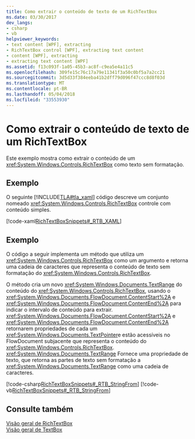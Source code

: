 ```yaml
---
title: Como extrair o conteúdo de texto de um RichTextBox
ms.date: 03/30/2017
dev_langs:
- csharp
- vb
helpviewer_keywords:
- text content [WPF], extracting
- RichTextBox control [WPF], extracting text content
- content [WPF], extracting
- extracting text content [WPF]
ms.assetid: f13c093f-1a05-45b3-ac8f-c9ea5e4a11c5
ms.openlocfilehash: 309fe15c76c17a79e11341f3a50c0bf5a7a2cc21
ms.sourcegitcommit: 3d5d33f384eeba41b2dff79d096f47ccc8d8f03d
ms.translationtype: MT
ms.contentlocale: pt-BR
ms.lasthandoff: 05/04/2018
ms.locfileid: "33553930"
---
```

# <a name="how-to-extract-the-text-content-from-a-richtextbox"></a>Como extrair o conteúdo de texto de um RichTextBox
Este exemplo mostra como extrair o conteúdo de um <xref:System.Windows.Controls.RichTextBox> como texto sem formatação.  
  
## <a name="example"></a>Exemplo  
 O seguinte [!INCLUDE[TLA#tla_xaml](../../../../includes/tlasharptla-xaml-md.md)] código descreve um conjunto nomeado <xref:System.Windows.Controls.RichTextBox> controle com conteúdo simples.  
  
 [!code-xaml[RichTextBoxSnippets#_RTB_XAML](../../../../samples/snippets/csharp/VS_Snippets_Wpf/RichTextBoxSnippets/CSharp/Window1.xaml#_rtb_xaml)]  
  
## <a name="example"></a>Exemplo  
 O código a seguir implementa um método que utiliza um <xref:System.Windows.Controls.RichTextBox> como um argumento e retorna uma cadeia de caracteres que representa o conteúdo de texto sem formatação do <xref:System.Windows.Controls.RichTextBox>.  
  
 O método cria um novo <xref:System.Windows.Documents.TextRange> do conteúdo do <xref:System.Windows.Controls.RichTextBox>, usando o <xref:System.Windows.Documents.FlowDocument.ContentStart%2A> e <xref:System.Windows.Documents.FlowDocument.ContentEnd%2A> para indicar o intervalo de conteúdo para extrair.  <xref:System.Windows.Documents.FlowDocument.ContentStart%2A> e <xref:System.Windows.Documents.FlowDocument.ContentEnd%2A> retornarem propriedades de cada um <xref:System.Windows.Documents.TextPointer>e estão acessíveis no FlowDocument subjacente que representa o conteúdo do <xref:System.Windows.Controls.RichTextBox>.  <xref:System.Windows.Documents.TextRange> Fornece uma propriedade de texto, que retorna as partes de texto sem formatação a <xref:System.Windows.Documents.TextRange> como uma cadeia de caracteres.  
  
 [!code-csharp[RichTextBoxSnippets#_RTB_StringFrom](../../../../samples/snippets/csharp/VS_Snippets_Wpf/RichTextBoxSnippets/CSharp/Window1.xaml.cs#_rtb_stringfrom)]
 [!code-vb[RichTextBoxSnippets#_RTB_StringFrom](../../../../samples/snippets/visualbasic/VS_Snippets_Wpf/RichTextBoxSnippets/visualbasic/window1.xaml.vb#_rtb_stringfrom)]  
  
## <a name="see-also"></a>Consulte também  
 [Visão geral de RichTextBox](../../../../docs/framework/wpf/controls/richtextbox-overview.md)  
 [Visão geral de TextBox](../../../../docs/framework/wpf/controls/textbox-overview.md)
